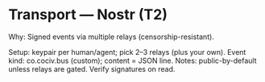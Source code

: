 # Transport — Nostr (T2)
Why: Signed events via multiple relays (censorship-resistant).

Setup: keypair per human/agent; pick 2–3 relays (plus your own).
Event kind: co.cociv.bus (custom); content = JSON line.
Notes: public-by-default unless relays are gated.  Verify signatures on read.


